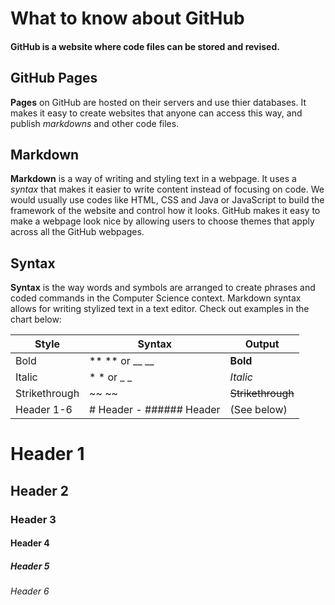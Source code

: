 # What to know about GitHub

#### GitHub is a website where code files can be stored and revised.

## GitHub Pages
**Pages** on GitHub are hosted on their servers and use thier databases. It makes it easy to create websites that anyone can access this way, and publish *markdowns* and other code files.

## Markdown
**Markdown** is a way of writing and styling text in a webpage. It uses a *syntax* that makes it easier to write content instead of focusing on code. We would usually use codes like HTML, CSS and Java or JavaScript to build the framework of the website and control how it looks. GitHub makes it easy to make a webpage look nice by allowing users to choose themes that apply across all the GitHub webpages.

## Syntax
**Syntax** is the way words and symbols are arranged to create phrases and coded commands in the Computer Science context. Markdown syntax allows for writing stylized text in a text editor. Check out examples in the chart below:

Style | Syntax | Output
------------ | ------------- | ------------- |
Bold | \** \** or \__ \__ | **Bold**
Italic | \* \* or \_ \_ | *Italic*
Strikethrough | \~~ \~~ | ~~Strikethrough~~
Header 1-6 | \# Header - \###### Header| (See below)

# Header 1
## Header 2
### Header 3
#### Header 4
##### Header 5
###### Header 6
